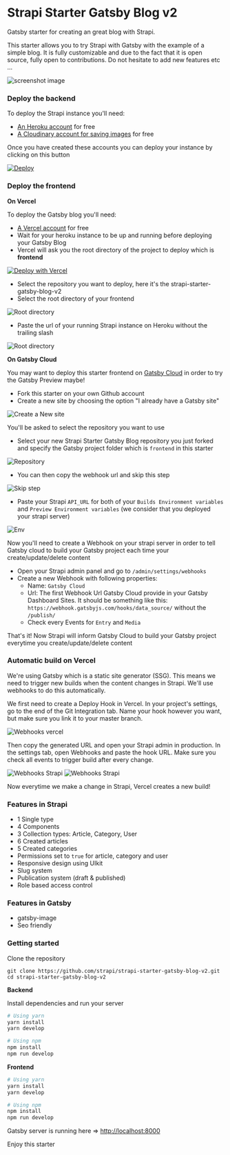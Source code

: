 # Strapi Starter Gatsby Blog v2

Gatsby starter for creating an great blog with Strapi.

This starter allows you to try Strapi with Gatsby with the example of a simple blog. It is fully customizable and due to the fact that it is open source, fully open to contributions. Do not hesitate to add new features etc ...

![screenshot image](/screenshot.png)

### Deploy the backend

To deploy the Strapi instance you'll need:

- [An Heroku account](https://signup.heroku.com/) for free
- [A Cloudinary account for saving images](https://cloudinary.com/users/register/free) for free

Once you have created these accounts you can deploy your instance by clicking on this button

[![Deploy](https://www.herokucdn.com/deploy/button.svg)](https://heroku.com/deploy?template=https://github.com/strapi/strapi-starter-gatsby-blog-v2)

### Deploy the frontend

**On Vercel**

To deploy the Gatsby blog you'll need:

  - [A Vercel account](https://vercel.com/dashboard) for free
  - Wait for your heroku instance to be up and running before deploying your Gatsby Blog
  - Vercel will ask you the root directory of the project to deploy which is **frontend**

[![Deploy with Vercel](https://vercel.com/button)](https://vercel.com/import/git?s=https%3A%2F%2Fgithub.com%2Fstrapi%2Fstrapi-starter-gatsby-blog-v2&env=API_URL&envDescription=Enter%20the%20url%20of%20your%20Strapi%20API%20without%20the%20trailing%20slash&project-name=my-strapi-starter-gatsby-blog)  

  - Select the repository you want to deploy, here it's the strapi-starter-gatsby-blog-v2
  - Select the root directory of your frontend

![Root directory](/medias/vercel-deploy-step-1.png)

  - Paste the url of your running Strapi instance on Heroku without the trailing slash

![Root directory](/medias/vercel-deploy-step-2.png)  

**On Gatsby Cloud**

You may want to deploy this starter frontend on [Gatsby Cloud](https://www.gatsbyjs.com/dashboard) in order to try the Gatsby Preview maybe!

- Fork this starter on your own Github account
- Create a new site by choosing the option "I already have a Gatsby site"

![Create a New site](/medias/create-a-new-site.png)

You'll be asked to select the repository you want to use

- Select your new Strapi Starter Gatsby Blog repository you just forked and specify the Gatsby project folder which is `frontend` in this starter

![Repository](/medias/repository.png)

- You can then copy the webhook url and skip this step

![Skip step](/medias/skip.png)

- Paste your Strapi `API_URL` for both of your `Builds Environment variables` and `Preview Environment variables` (we consider that you deployed your strapi server)

![Env](/medias/env.png)

Now you'll need to create a Webhook on your strapi server in order to tell Gatsby cloud to build your Gatsby project each time your create/update/delete content

- Open your Strapi admin panel and go to `/admin/settings/webhooks`
- Create a new Webhook with following properties:
  - Name: `Gatsby Cloud`
  - Url: The first Webhook Url Gatsby Cloud provide in your Gatsby Dashboard Sites. It should be something like this: `https://webhook.gatsbyjs.com/hooks/data_source/` without the `/publish/`
  - Check every Events for `Entry` and `Media`

That's it! Now Strapi will inform Gatsby Cloud to build your Gatsby project everytime you create/update/delete content

### Automatic build on Vercel

We're using Gatsby which is a static site generator (SSG). This means we need to trigger new builds when the content changes in Strapi. We'll use webhooks to do this automatically.

We first need to create a Deploy Hook in Vercel. In your project's settings, go to the end of the Git Integration tab. Name your hook however you want, but make sure you link it to your master branch.

![Webhooks vercel](/medias/vercel-deploy-hook.png)

Then copy the generated URL and open your Strapi admin in production. In the settings tab, open Webhooks and paste the hook URL. Make sure you check all events to trigger build after every change.

![Webhooks Strapi](/medias/webhook-vercel.png)
![Webhooks Strapi](/medias/webhooks.png)

Now everytime we make a change in Strapi, Vercel creates a new build!

### Features in Strapi

- 1 Single type
- 4 Components
- 3 Collection types: Article, Category, User
- 6 Created articles
- 5 Created categories
- Permissions set to `true` for article, category and user
- Responsive design using UIkit
- Slug system
- Publication system (draft & published)
- Role based access control

### Features in Gatsby

- gatsby-image
- Seo friendly

### Getting started

Clone the repository

```
git clone https://github.com/strapi/strapi-starter-gatsby-blog-v2.git
cd strapi-starter-gatsby-blog-v2
```

**Backend**

Install dependencies and run your server

```bash
# Using yarn
yarn install
yarn develop

# Using npm
npm install
npm run develop
```

**Frontend**

```bash
# Using yarn
yarn install
yarn develop

# Using npm
npm install
npm run develop
```

Gatsby server is running here => [http://localhost:8000](http://localhost:8000)

Enjoy this starter
